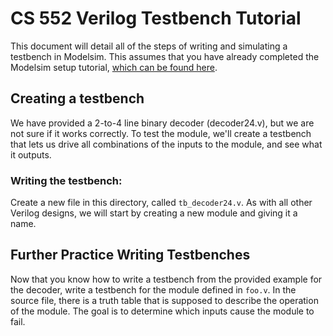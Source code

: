 # CS 552 Verilog Testbench Tutorial
This document will detail all of the steps of writing and simulating a testbench in Modelsim. This assumes that you have already completed the Modelsim setup tutorial, [which can be found here](https://github.com/kyle-p-may/cs552-modelsim-tutorial).

## Creating a testbench
We have provided a 2-to-4 line binary decoder (decoder24.v), but we are not sure if it works correctly. To test the module, we'll create a testbench that lets us drive all combinations of the inputs to the module, and see what it outputs.

### Writing the testbench:
Create a new file in this directory, called `tb_decoder24.v`. As with all other Verilog designs, we will start by creating a new module and giving it a name.

## Further Practice Writing Testbenches
Now that you know how to write a testbench from the provided example for the decoder, write a testbench for the module defined in `foo.v`. In the source file, there is a truth table that is supposed to  describe the operation of the module. The goal is to determine which inputs cause the module to fail.
